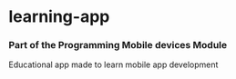 # learning-app

### Part of the Programming Mobile devices Module

Educational app made to learn mobile app development
